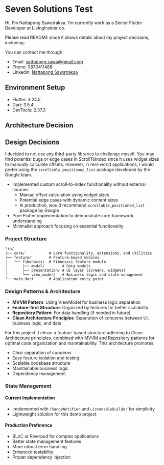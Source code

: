 # Seven Solutions Test

Hi, I'm Nattapong Sawatraksa.
I'm currently work as a Senior Flutter Developer at LivingInsider co.

Please read README since it shows details about my project decisions, including:

You can contact me through:
- Email: nattapong.sawa@gmail.com
- Phone: 0870411488
- LinkedIn: [Nattapong Sawatraksa](https://www.linkedin.com/in/nattapong-sawatraksa-139168191/)

## Environment Setup

- Flutter: 3.24.5
- Dart: 3.5.4
- DevTools: 2.37.3

## Architecture Decision

## Design Decisions


I decided to not use any third-party libraries to challenge myself. You may find potential bugs or edge cases in ScrollToIndex since it uses widget sizes to manually calculate offsets. However, in real-world applications, I would prefer using the `scrollable_positioned_list` package developed by the Google team.
- Implemented custom scroll-to-index functionality without external libraries
    - Manual offset calculation using widget sizes
    - Potential edge cases with dynamic content sizes
    - In production, would recommend `scrollable_positioned_list` package by Google
- Pure Flutter implementation to demonstrate core framework understanding
- Minimalist approach focusing on essential functionality

### Project Structure
```
lib/
├── core/           # Core functionality, extensions, and utilities
├── feature/        # Feature-based modules
│   └── fibonacci/  # Fibonacci feature module
│       ├── model/        # Data models
│       ├── presentation/ # UI layer (screens, widgets)
│       └── view_model/   # Business logic and state management
└── main.dart       # Application entry point
```

### Design Patterns & Architecture

- **MVVM Pattern**: Using ViewModel for business logic separation
- **Feature-first Structure**: Organized by features for better scalability
- **Repository Pattern**: For data handling (if needed in future)
- **Clean Architecture Principles**: Separation of concerns between UI, business logic, and data

For this project, I chose a feature-based structure adhering to Clean Architecture principles, combined with MVVM and Repository patterns for optimal code organization and maintainability. This architecture promotes:

- Clear separation of concerns
- Easy feature isolation and testing
- Scalable codebase structure
- Maintainable business logic
- Dependency management

### State Management
#### Current Implementation
- Implemented with `ChangeNotifier` and `ListenableBuilder` for simplicity
- Lightweight solution for this demo project

#### Production Preference
- BLoC or Riverpod for complex applications
- Better state management features
- More robust error handling
- Enhanced testability
- Proper dependency injection